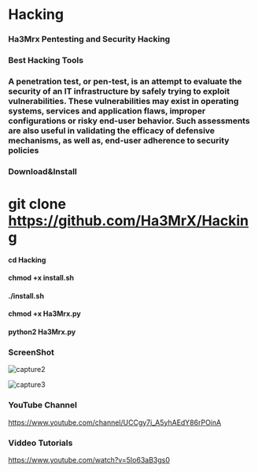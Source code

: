 # Hacking

### Ha3Mrx Pentesting and Security Hacking

### Best Hacking Tools

### A penetration test, or pen-test, is an attempt to evaluate the security of an IT infrastructure by safely trying to exploit vulnerabilities. These vulnerabilities may exist in operating systems, services and application flaws, improper configurations or risky end-user behavior. Such assessments are also useful in validating the efficacy of defensive mechanisms, as well as, end-user adherence to security policies

### Download&Install

# git clone https://github.com/Ha3MrX/Hacking

#### cd Hacking

#### chmod +x install.sh

#### ./install.sh

#### chmod +x Ha3Mrx.py

#### python2 Ha3Mrx.py

### ScreenShot

![capture2](https://user-images.githubusercontent.com/33704360/38951953-f9f668d0-42fe-11e8-9901-6bcc7b5feb61.PNG)

![capture3](https://user-images.githubusercontent.com/33704360/38951965-02227fe4-42ff-11e8-9a2d-592084ba9c01.PNG)

### YouTube Channel

https://www.youtube.com/channel/UCCgy7i_A5yhAEdY86rPOinA

### Viddeo Tutorials

https://www.youtube.com/watch?v=5Io63aB3gs0
